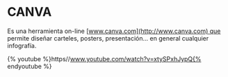 # CANVA

Es una herramienta on-line [www.canva.com](http://www.canva.com) que permite diseñar carteles, posters, presentación... en general cualquier infografía. 

{% youtube %}https//www.youtube.com/watch?v=xtySPxhJypQ{% endyoutube %}